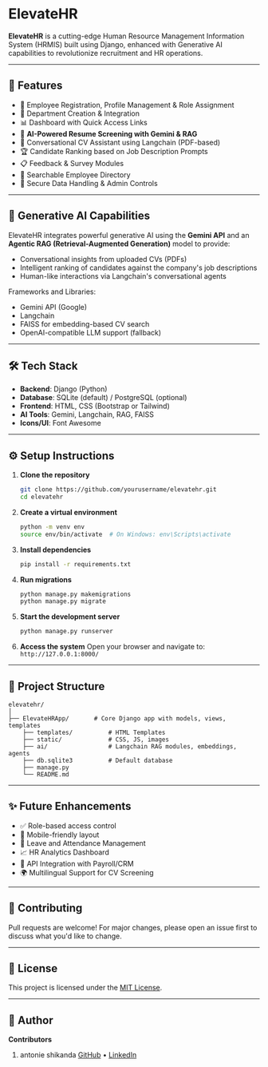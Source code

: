 
# ElevateHR

**ElevateHR** is a cutting-edge Human Resource Management Information System (HRMIS) built using Django, enhanced with Generative AI capabilities to revolutionize recruitment and HR operations.

---

## 🚀 Features

- 🔐 Employee Registration, Profile Management & Role Assignment  
- 🏢 Department Creation & Integration  
- 📊 Dashboard with Quick Access Links  
- 🤖 **AI-Powered Resume Screening with Gemini & RAG**  
- 🧠 Conversational CV Assistant using Langchain (PDF-based)  
- 🏆 Candidate Ranking based on Job Description Prompts  
- 📋 Feedback & Survey Modules  
- 🔎 Searchable Employee Directory  
- 📂 Secure Data Handling & Admin Controls

---

## 🧠 Generative AI Capabilities

ElevateHR integrates powerful generative AI using the **Gemini API** and an **Agentic RAG (Retrieval-Augmented Generation)** model to provide:

- Conversational insights from uploaded CVs (PDFs)
- Intelligent ranking of candidates against the company's job descriptions
- Human-like interactions via Langchain's conversational agents

Frameworks and Libraries:
- Gemini API (Google)
- Langchain
- FAISS for embedding-based CV search
- OpenAI-compatible LLM support (fallback)

---

## 🛠️ Tech Stack

- **Backend**: Django (Python)  
- **Database**: SQLite (default) / PostgreSQL (optional)  
- **Frontend**: HTML, CSS (Bootstrap or Tailwind)  
- **AI Tools**: Gemini, Langchain, RAG, FAISS  
- **Icons/UI**: Font Awesome  

---

## ⚙️ Setup Instructions

1. **Clone the repository**
   ```bash
   git clone https://github.com/yourusername/elevatehr.git
   cd elevatehr
   ```

2. **Create a virtual environment**
   ```bash
   python -m venv env
   source env/bin/activate  # On Windows: env\Scripts\activate
   ```

3. **Install dependencies**
   ```bash
   pip install -r requirements.txt
   ```

4. **Run migrations**
   ```bash
   python manage.py makemigrations
   python manage.py migrate
   ```

5. **Start the development server**
   ```bash
   python manage.py runserver
   ```

6. **Access the system**
   Open your browser and navigate to:  
   `http://127.0.0.1:8000/`

---

## 📁 Project Structure

```plaintext
elevatehr/
│
├── ElevateHRApp/       # Core Django app with models, views, templates
    ├── templates/          # HTML Templates
    ├── static/             # CSS, JS, images
    ├── ai/                 # Langchain RAG modules, embeddings, agents
    ├── db.sqlite3          # Default database
    ├── manage.py
    └── README.md
```

---

## ✨ Future Enhancements

- ✅ Role-based access control  
- 📱 Mobile-friendly layout  
- 📅 Leave and Attendance Management  
- 📈 HR Analytics Dashboard  
- 🔄 API Integration with Payroll/CRM  
- 🌍 Multilingual Support for CV Screening

---

## 🙌 Contributing

Pull requests are welcome! For major changes, please open an issue first to discuss what you'd like to change.

---

## 📄 License

This project is licensed under the [MIT License](LICENSE).

---

## 👤 Author

**Contributors** 
1. antonie shikanda
[GitHub](https://github.com/antonie-riziki) • [LinkedIn](https://linkedin.com/in/antonie-riziki)
